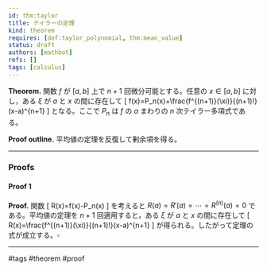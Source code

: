 ```yaml
---
id: thm:taylor
title: テイラーの定理
kind: theorem
requires: [def:taylor_polynomial, thm:mean_value]
status: draft
authors: [mathbot]
refs: []
tags: [calculus]
---
```


**Theorem.** 関数 $f$ が $[a,b]$ 上で $n+1$ 回微分可能とする。任意の $x\in[a,b]$ に対し，ある $\xi$ が $a$ と $x$ の間に存在して
\[
f(x)=P_n(x)+\frac{f^{(n+1)}(\xi)}{(n+1)!}(x-a)^{n+1}
\]
となる。ここで $P_n$ は $f$ の $a$ まわりの $n$ 次テイラー多項式である。

**Proof outline.** 平均値の定理を反復して剰余項を得る。

---

### Proofs

#### Proof 1
**Proof.** 関数
\[
R(x)=f(x)-P_n(x)
\]
を考えると $R(a)=R'(a)=\cdots=R^{(n)}(a)=0$ である。平均値の定理を $n+1$ 回適用すると，ある $\xi$ が $a$ と $x$ の間に存在して
\[
R(x)=\frac{f^{(n+1)}(\xi)}{(n+1)!}(x-a)^{n+1}
\]
が得られる。したがって定理の式が成立する。$\square$

---

#tags #theorem #proof

